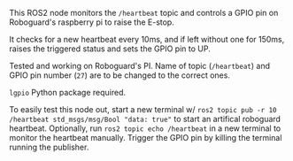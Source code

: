 This ROS2 node monitors the `/heartbeat` topic and controls a GPIO pin on Roboguard's raspberry pi to raise the E-stop.

It checks for a new heartbeat every 10ms, and if left without one for 150ms, raises the triggered status and sets the GPIO pin to UP.

Tested and working on Roboguard's PI. Name of topic (`/heartbeat`) and GPIO pin number (`27`) are to be changed to the correct ones.

`lgpio` Python package required.

To easily test this node out, start a new terminal w/ `ros2 topic pub -r 10 /heartbeat std_msgs/msg/Bool "data: true"` to start an artifical roboguard heartbeat. Optionally, run `ros2 topic echo /heartbeat` in a new terminal to monitor the heartbeat manually. Trigger the GPIO pin by killing the terminal running the publisher.

